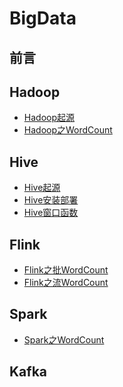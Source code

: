 # BigData
## 前言

## Hadoop
- [Hadoop起源]()
- [Hadoop之WordCount](https://github.com/heyzeng/BigData/tree/master/hadoop/src/main/java/com/wordcount)

## Hive
- [Hive起源](http://www.zengjunfeng.com.cn/2017/05/28/hive1/)
- [Hive安装部署](https://github.com/heyzeng/BigData/blob/master/hive/src/main/java/hive(2):%20%E5%AE%89%E8%A3%85%E9%83%A8%E7%BD%B2.md)
- [Hive窗口函数]()

## Flink
- [Flink之批WordCount](https://github.com/heyzeng/BigData/blob/master/flink/src/main/java/com/wordcount/BatchWordCount.java)
- [Flink之流WordCount](https://github.com/heyzeng/BigData/blob/master/flink/src/main/java/com/wordcount/StreamWordCount.java)

## Spark
- [Spark之WordCount](https://github.com/heyzeng/BigData/blob/master/spark/src/main/java/com/wordcount/WordCount.scala)
## Kafka


